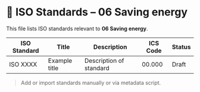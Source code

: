 # 📄 ISO Standards – 06 Saving energy

This file lists ISO standards relevant to **06 Saving energy**.

| ISO Standard | Title | Description | ICS Code | Status |
|--------------|-------|-------------|----------|--------|
| ISO XXXX     | Example title | Description of standard | 00.000 | Draft |

> Add or import standards manually or via metadata script.
